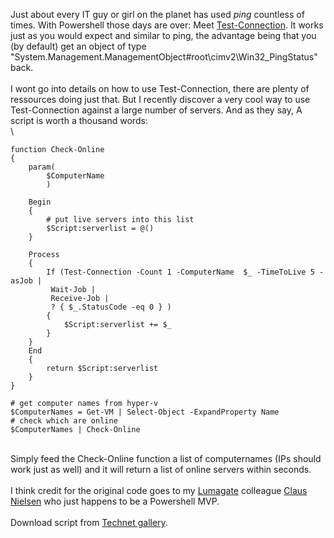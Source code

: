 Just about every IT guy or girl on the planet has used *ping* countless
of times. With Powershell those days are over: Meet
[Test-Connection](https://technet.microsoft.com/en-us/library/hh849808.aspx).
It works just as you would expect and similar to ping, the advantage
being that you (by default) get an object of type
\"System.Management.ManagementObject\#root\\cimv2\\Win32\_PingStatus\"
back.\
\
I wont go into details on how to use Test-Connection, there are plenty
of ressources doing just that. But I recently discover a very cool way
to use Test-Connection against a large number of servers. And as they
say, A script is worth a thousand words:\
\

    function Check-Online
    {
        param(
            $ComputerName
            )

        Begin
        {
            # put live servers into this list
            $Script:serverlist = @()
        }

        Process
        {
            If (Test-Connection -Count 1 -ComputerName  $_ -TimeToLive 5 -asJob | 
             Wait-Job |
             Receive-Job |
             ? { $_.StatusCode -eq 0 } )
            {
                $Script:serverlist += $_
            }
        }
        End
        {
            return $Script:serverlist
        }
    }

    # get computer names from hyper-v
    $ComputerNames = Get-VM | Select-Object -ExpandProperty Name
    # check which are online
    $ComputerNames | Check-Online

\
Simply feed the Check-Online function a list of computernames (IPs
should work just as well) and it will return a list of online servers
within seconds.\
\
I think credit for the original code goes to my
[Lumagate](http://www.lumagate.com/) colleague [Claus
Nielsen](http://www.xipher.dk/WordPress/) who just happens to be a
Powershell MVP.\
\
Download script from [Technet
gallery](https://gallery.technet.microsoft.com/Get-a-list-of-online-ea97e7f7).

<div>

</div>
